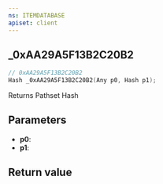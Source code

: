 ```yaml
---
ns: ITEMDATABASE
apiset: client
---
```

## _0xAA29A5F13B2C20B2

```c
// 0xAA29A5F13B2C20B2
Hash _0xAA29A5F13B2C20B2(Any p0, Hash p1);
```

Returns Pathset Hash

## Parameters
* **p0**:
* **p1**:

## Return value